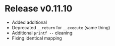 # Release v0.11.10

- Added additional 
- Deprecated `__return` for `__execute` (same thing)
- Additional `printf --` cleaning
- Fixing identical mapping
